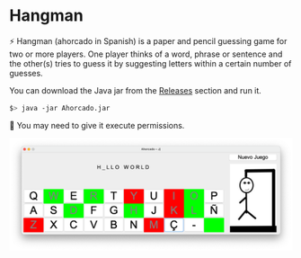 # Hangman


⚡ Hangman (ahorcado in Spanish) is a paper and pencil guessing game for two or more players. One player thinks of a word, phrase or sentence and the other(s) tries to guess it by suggesting letters within a certain number of guesses. 

You can download the Java jar from the [Releases](https://github.com/pablojj1808/Ahorcado/releases) section and run it.

``` sh
$> java -jar Ahorcado.jar
```
🚫 You may need to give it execute permissions.

![](9.55.23.png)

